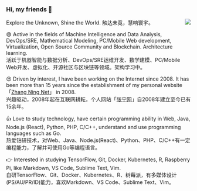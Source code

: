### Hi, my friends 👋

<img align="right" src="https://github-readme-stats.vercel.app/api?username=zning1994&show_icons=true&count_private=true&icon_color=0366d6&text_color=24292e&bg_color=ffffff&hide_title=true" />

Explore the Unknown, Shine the World. 触达未竟，慧响寰宇。 

😄 Active in the fields of Machine Intelligence and Data Analysis, DevOps/SRE, Mathematical Modeling, PC/Mobile Web development, Virtualization, Open Source Community and Blockchain. Architecture learning.<br />活跃于机器智能与数据分析、DevOps/SRE运维开发、数学建模、PC/Mobile Web开发、虚拟化、开源社区与区块链等领域。架构学习中。

😍 Driven by interest, I have been working on the Internet since 2008. It has been more than 15 years since the establishment of my personal website 「[Zhang Ning Net](https://www.zning.net.cn)」 in 2008.<br />兴趣驱动，2008年起在互联网耕耘，个人网站「[张宁网](https://www.zning.net.cn)」自2008年建立至今已有15余年。

👍 Love to study technology, have certain programming ability in Web, Java, Node.js (React), Python, PHP, C/C++, understand and use programming languages such as Go. <br />热爱钻研技术，对Web、Java、Node.js(React)、Python、PHP、C/C++有一定编程能力，了解并可使用Go等编程语言。

👉 Interested in studying TensorFlow, Git, Docker, Kubernetes, R, Raspberry Pi, like Markdown, VS Code, Sublime Text, Vim.<br />自研TensorFlow、Git、Docker、Kubernetes、R、树莓派，有多媒体设计(PS/AU/PR/ID)能力，喜欢Markdown、VS Code、Sublime Text、Vim。
<!--
<img src="https://github-readme-stats.vercel.app/api/top-langs/?username=zning1994" />


**zning1994/zning1994** is a ✨ _special_ ✨ repository because its `README.md` (this file) appears on your GitHub profile.

Here are some ideas to get you started:

- 🔭 I’m currently working on ...
- 🌱 I’m currently learning ...
- 👯 I’m looking to collaborate on ...
- 🤔 I’m looking for help with ...
- 💬 Ask me about ...
- 📫 How to reach me: ...
- 😄 Pronouns: ...
- ⚡ Fun fact: ...
-->
